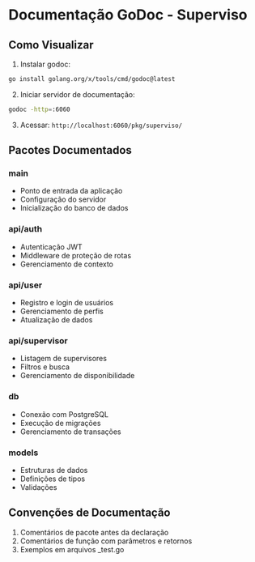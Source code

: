 # Documentação GoDoc - Superviso

## Como Visualizar
1. Instalar godoc:
```bash
go install golang.org/x/tools/cmd/godoc@latest
```

2. Iniciar servidor de documentação:
```bash
godoc -http=:6060
```

3. Acessar: `http://localhost:6060/pkg/superviso/`

## Pacotes Documentados

### main
- Ponto de entrada da aplicação
- Configuração do servidor
- Inicialização do banco de dados

### api/auth
- Autenticação JWT
- Middleware de proteção de rotas
- Gerenciamento de contexto

### api/user
- Registro e login de usuários
- Gerenciamento de perfis
- Atualização de dados

### api/supervisor
- Listagem de supervisores
- Filtros e busca
- Gerenciamento de disponibilidade

### db
- Conexão com PostgreSQL
- Execução de migrações
- Gerenciamento de transações

### models
- Estruturas de dados
- Definições de tipos
- Validações

## Convenções de Documentação
1. Comentários de pacote antes da declaração
2. Comentários de função com parâmetros e retornos
3. Exemplos em arquivos _test.go 